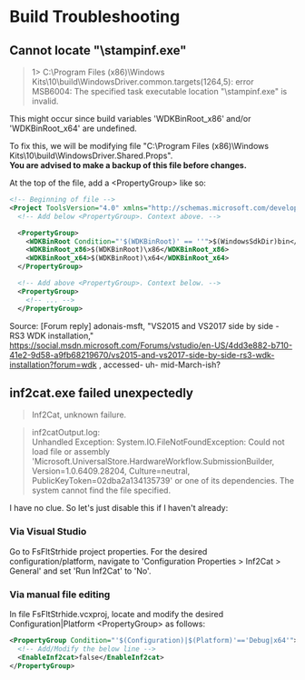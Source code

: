 Build Troubleshooting
======================
Cannot locate "\stampinf.exe"
---------------------------
> 1> C:\Program Files (x86)\Windows Kits\10\build\WindowsDriver.common.targets(1264,5): error MSB6004: The specified task executable location "\stampinf.exe" is invalid.

This might occur since build variables 'WDKBinRoot_x86' and/or 'WDKBinRoot_x64' are undefined.

To fix this, we will be modifying file "C:\Program Files (x86)\Windows Kits\10\build\WindowsDriver.Shared.Props".  
**You are advised to make a backup of this file before changes.**

At the top of the file, add a \<PropertyGroup\> like so:
```xml
<!-- Beginning of file -->
<Project ToolsVersion="4.0" xmlns="http://schemas.microsoft.com/developer/msbuild/2003">
  <!-- Add below <PropertyGroup>. Context above. -->

  <PropertyGroup>
    <WDKBinRoot Condition="'$(WDKBinRoot)' == ''">$(WindowsSdkDir)bin</WDKBinRoot>
    <WDKBinRoot_x86>$(WDKBinRoot)\x86</WDKBinRoot_x86>
    <WDKBinRoot_x64>$(WDKBinRoot)\x64</WDKBinRoot_x64>
  </PropertyGroup>

  <!-- Add above <PropertyGroup>. Context below. -->
  <PropertyGroup>
    <!-- ... -->
  </PropertyGroup>
```

Source: [Forum reply] adonais-msft, "VS2015 and VS2017 side by side - RS3 WDK installation," https://social.msdn.microsoft.com/Forums/vstudio/en-US/4dd3e882-b710-41e2-9d58-a9fb68219670/vs2015-and-vs2017-side-by-side-rs3-wdk-installation?forum=wdk , accessed- uh- mid-March-ish?

inf2cat.exe failed unexpectedly
--------------------------------
> Inf2Cat, unknown failure.

> inf2catOutput.log:  
> Unhandled Exception: System.IO.FileNotFoundException: Could not load file or assembly 'Microsoft.UniversalStore.HardwareWorkflow.SubmissionBuilder, Version=1.0.6409.28204, Culture=neutral, PublicKeyToken=02dba2a134135739' or one of its dependencies. The system cannot find the file specified.

I have no clue. So let's just disable this if I haven't already: <!-- Would have a different answer if we're writing production code -->

### Via Visual Studio
Go to FsFltStrhide project properties. For the desired configuration/platform, navigate to 'Configuration Properties&nbsp;> Inf2Cat&nbsp;> General' and set 'Run Inf2Cat' to 'No'.

### Via manual file editing
In file FsFltStrhide.vcxproj, locate and modify the desired Configuration|Platform \<PropertyGroup\> as follows:
```xml
<PropertyGroup Condition="'$(Configuration)|$(Platform)'=='Debug|x64'">
  <!-- Add/Modify the below line -->
  <EnableInf2cat>false</EnableInf2cat>
</PropertyGroup>
```
